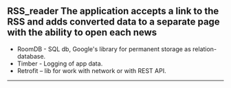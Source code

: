   RSS_reader
 The application accepts a link to the RSS and adds converted data
  to a separate page with the ability to open each news
 ---------------------------
 - RoomDB - SQL db, Google's library for permanent storage as relation-database.
 - Timber - Logging of app data.
 - Retrofit – lib for work with network or with REST API.
 ---------------------------
